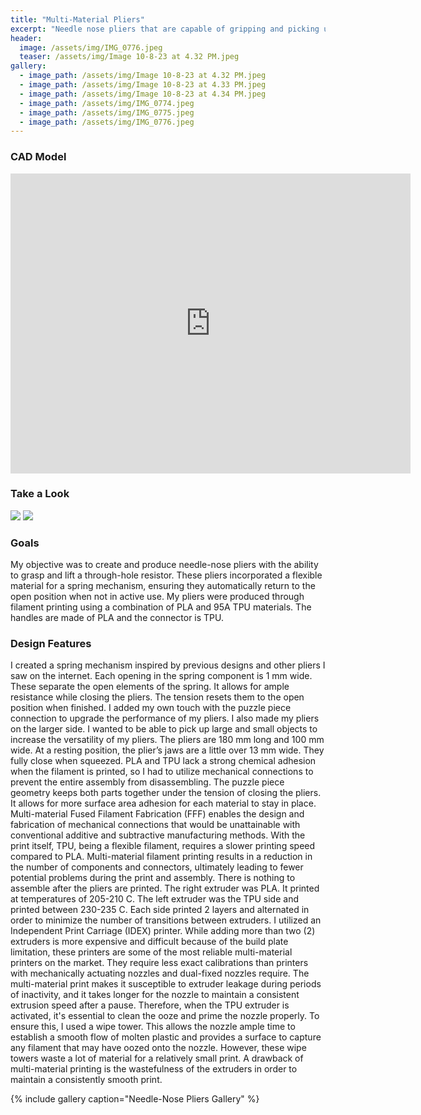 ```yaml
---
title: "Multi-Material Pliers"
excerpt: "Needle nose pliers that are capable of gripping and picking up through-hole resistors"
header:
  image: /assets/img/IMG_0776.jpeg
  teaser: /assets/img/Image 10-8-23 at 4.32 PM.jpeg
gallery:
  - image_path: /assets/img/Image 10-8-23 at 4.32 PM.jpeg
  - image_path: /assets/img/Image 10-8-23 at 4.33 PM.jpeg
  - image_path: /assets/img/Image 10-8-23 at 4.34 PM.jpeg
  - image_path: /assets/img/IMG_0774.jpeg
  - image_path: /assets/img/IMG_0775.jpeg
  - image_path: /assets/img/IMG_0776.jpeg
---
```


### CAD Model

<iframe src="https://vanderbilt643.autodesk360.com/shares/public/SH512d4QTec90decfa6ec3df58f471dd91e1?mode=embed" width="640" height="480" allowfullscreen="true" webkitallowfullscreen="true" mozallowfullscreen="true"  frameborder="0"></iframe>

### Take a Look

![](/assets/img/Plier1.gif)
![](/assets/img/pliers2.gif)

### Goals

  My objective was to create and produce needle-nose pliers with the ability to grasp and lift a through-hole resistor. These pliers incorporated a flexible material for a spring mechanism, ensuring they automatically return to the open position when not in active use. My pliers were produced through filament printing using a combination of PLA and 95A TPU materials. The handles are made of PLA and the connector is TPU. 
  
### Design Features

  I created a spring mechanism inspired by previous designs and other pliers I saw on the internet. Each opening in the spring component is 1 mm wide. These separate the open elements of the spring. It allows for ample resistance while closing the pliers. The tension resets them to the open position when finished. 
  I added my own touch with the puzzle piece connection to upgrade the performance of my pliers. I also made my pliers on the larger side. I wanted to be able to pick up large and small objects to increase the versatility of my pliers. The pliers are 180 mm long and 100 mm wide. At a resting position, the plier’s jaws are a little over 13 mm wide. They fully close when squeezed. 
  PLA and TPU lack a strong chemical adhesion when the filament is printed, so I had to utilize mechanical connections to prevent the entire assembly from disassembling. The puzzle piece geometry keeps both parts together under the tension of closing the pliers. It allows for more surface area adhesion for each material to stay in place. Multi-material Fused Filament Fabrication (FFF) enables the design and fabrication of mechanical connections that would be unattainable with conventional additive and subtractive manufacturing methods.
  With the print itself, TPU, being a flexible filament, requires a slower printing speed compared to PLA. Multi-material filament printing results in a reduction in the number of components and connectors, ultimately leading to fewer potential problems during the print and assembly. There is nothing to assemble after the pliers are printed. The right extruder was PLA. It printed at temperatures of 205-210 C. The left extruder was the TPU side and printed between 230-235 C. Each side printed 2 layers and alternated in order to minimize the number of transitions between extruders. 
  I utilized an Independent Print Carriage (IDEX) printer. While adding more than two (2) extruders is more expensive and difficult because of the build plate limitation, these printers are some of the most reliable multi-material printers on the market. They require less exact calibrations than printers with mechanically actuating nozzles and dual-fixed nozzles require. 
  The multi-material print makes it susceptible to extruder leakage during periods of inactivity, and it takes longer for the nozzle to maintain a consistent extrusion speed after a pause. Therefore, when the TPU extruder is activated, it's essential to clean the ooze and prime the nozzle properly. To ensure this, I used a wipe tower. This allows the nozzle ample time to establish a smooth flow of molten plastic and provides a surface to capture any filament that may have oozed onto the nozzle. However, these wipe towers waste a lot of material for a relatively small print. A drawback of multi-material printing is the wastefulness of the extruders in order to maintain a consistently smooth print. 




{% include gallery caption="Needle-Nose Pliers Gallery" %}

